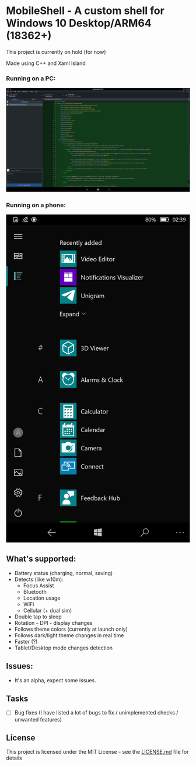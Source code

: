# MobileShell - A custom shell for Windows 10 Desktop/ARM64 (18362+)
This project is currently on hold (for now)
<p>Made using C++ and Xaml Island</p>

### Running on a PC:
![pcMobileShell](demo/PC.png "MobileShell running on a PC")

### Running on a phone:
![phoneMobileShell](demo/Mobile.png "MobileShell running on a phone")

## What's supported:

- Battery status (charging, normal, saving)
- Detects (like w10m):
    - Focus Assist
    - Bluetooth
    - Location usage
    - WiFi
    - Cellular (+ dual sim)
- Double tap to sleep
- Rotation - DPI - display changes
- Follows theme colors (currently at launch only)
- Follows dark/light theme changes in real time
- Faster (?)
- Tablet/Desktop mode changes detection

## Issues:
- It's an alpha, expect some issues.

## Tasks

- [ ] Bug fixes (I have listed a lot of bugs to fix / unimplemented checks / unwanted features)

## License

This project is licensed under the MIT License - see the [LICENSE.md](LICENSE.md) file for details
